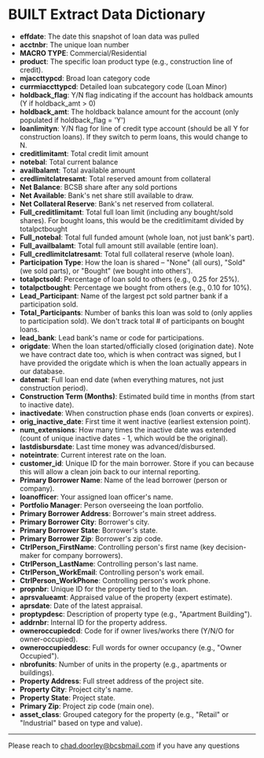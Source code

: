 # BUILT Extract Data Dictionary

- **effdate**: The date this snapshot of loan data was pulled 
- **acctnbr**: The unique loan number
- **MACRO TYPE**: Commercial/Residential
- **product**: The specific loan product type (e.g., construction line of credit).
- **mjaccttypcd**: Broad loan category code 
- **currmiaccttypcd**: Detailed loan subcategory code (Loan Minor)
- **holdback_flag**: Y/N flag indicating if the account has holdback amounts (Y if holdback_amt > 0)
- **holdback_amt**: The holdback balance amount for the account (only populated if holdback_flag = 'Y')
- **loanlimityn**: Y/N flag for line of credit type account (should be all Y for construction loans). If they switch to perm loans, this would change to N.
- **creditlimitamt**: Total credit limit amount
- **notebal**: Total current balance
- **availbalamt**: Total available amount
- **credlimitclatresamt**: Total reserved amount from collateral
- **Net Balance**: BCSB share after any sold portions
- **Net Available**: Bank's net share still available to draw.
- **Net Collateral Reserve**: Bank's net reserved from collateral.
- **Full_creditlimitamt**: Total full loan limit (including any bought/sold shares). For bought loans, this would be the creditlimitamt divided by totalpctbought
- **Full_notebal**: Total full funded amount (whole loan, not just bank's part).
- **Full_availbalamt**: Total full amount still available (entire loan).
- **Full_credlimitclatresamt**: Total full collateral reserve (whole loan).
- **Participation Type**: How the loan is shared – "None" (all ours), "Sold" (we sold parts), or "Bought" (we bought into others').
- **totalpctsold**: Percentage of loan sold to others (e.g., 0.25 for 25%).
- **totalpctbought**: Percentage we bought from others (e.g., 0.10 for 10%).
- **Lead_Participant**: Name of the largest pct sold partner bank if a participation sold.
- **Total_Participants**: Number of banks this loan was sold to (only applies to participation sold). We don't track total # of participants on bought loans.
- **lead_bank**: Lead bank's name or code for participations.
- **origdate**: When the loan started/officially closed (origination date). Note we have contract date too, which is when contract was signed, but I have provided the origdate which is when the loan actually appears in our database.
- **datemat**: Full loan end date (when everything matures, not just construction period).
- **Construction Term (Months)**: Estimated build time in months (from start to inactive date).
- **inactivedate**: When construction phase ends (loan converts or expires).
- **orig_inactive_date**: First time it went inactive (earliest extension point).
- **num_extensions**: How many times the inactive date was extended (count of unique inactive dates - 1, which would be the original).
- **lastdisbursdate**: Last time money was advanced/disbursed.
- **noteintrate**: Current interest rate on the loan.
- **customer_id**: Unique ID for the main borrower. Store if you can because this will allow a clean join back to our internal reporting.
- **Primary Borrower Name**: Name of the lead borrower (person or company).
- **loanofficer**: Your assigned loan officer's name.
- **Portfolio Manager**: Person overseeing the loan portfolio.
- **Primary Borrower Address**: Borrower's main street address.
- **Primary Borrower City**: Borrower's city.
- **Primary Borrower State**: Borrower's state.
- **Primary Borrower Zip**: Borrower's zip code.
- **CtrlPerson_FirstName**: Controlling person's first name (key decision-maker for company borrowers).
- **CtrlPerson_LastName**: Controlling person's last name.
- **CtrlPerson_WorkEmail**: Controlling person's work email.
- **CtrlPerson_WorkPhone**: Controlling person's work phone.
- **propnbr**: Unique ID for the property tied to the loan.
- **aprsvalueamt**: Appraised value of the property (expert estimate).
- **aprsdate**: Date of the latest appraisal.
- **proptypdesc**: Description of property type (e.g., "Apartment Building").
- **addrnbr**: Internal ID for the property address.
- **owneroccupiedcd**: Code for if owner lives/works there (Y/N/O for owner-occupied).
- **owneroccupieddesc**: Full words for owner occupancy (e.g., "Owner Occupied").
- **nbrofunits**: Number of units in the property (e.g., apartments or buildings).
- **Property Address**: Full street address of the project site.
- **Property City**: Project city's name.
- **Property State**: Project state.
- **Primary Zip**: Project zip code (main one).
- **asset_class**: Grouped category for the property (e.g., "Retail" or "Industrial" based on type and value).

---
Please reach to chad.doorley@bcsbmail.com if you have any questions